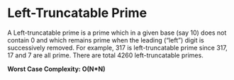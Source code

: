 # Left-Truncatable Prime
A Left-truncatable prime is a prime which in a given base (say 10) does not contain 0 and which remains prime when the leading (“left”) digit is successively removed. For example, 317 is left-truncatable prime since 317, 17 and 7 are all prime. There are total 4260 left-truncatable primes.

**Worst Case Complexity: O(N*N)**


